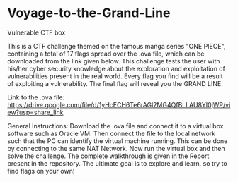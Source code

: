 # Voyage-to-the-Grand-Line
Vulnerable CTF box

This is a CTF challenge themed on the famous manga series "ONE PIECE", containing a total of 17 flags spread over the .ova file, which can be downloaded from the link given below.
This challenge tests the user with his/her cyber security knowledge about the exploration and exploitation of vulnerabilities present in the real world.
Every flag you find will be a result of exploiting a vulnerability.
The final flag will reveal you the GRAND LINE.


Link to the .ova file: https://drive.google.com/file/d/1yHcECH6Te6rAGl2MG4QfBLLAU8YI0jWP/view?usp=share_link

General Instructions:
Download the .ova file and connect it to a virtual box software such as Oracle VM.
Then connect the file to the local network such that the PC can identify the virtual machine running. This can be done by connecting to the same NAT Network.
Now run the virtual box and then solve the challenge.
The complete walkthrough is given in the Report present in the repository.
The ultimate goal is to explore and learn, so try to find flags on your own!
